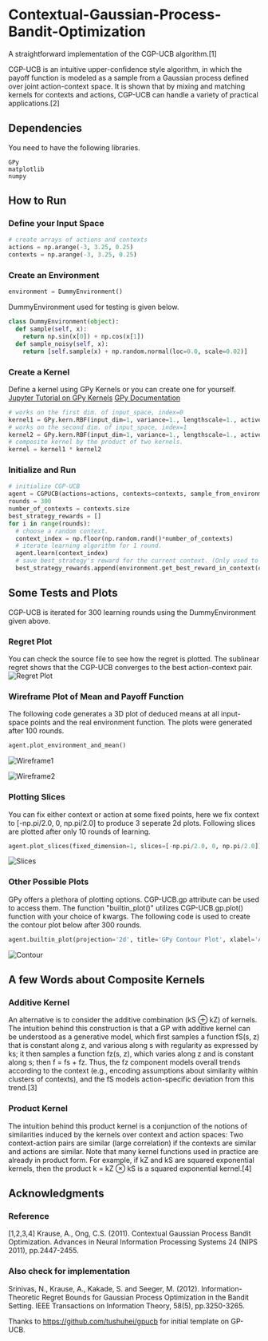 # Contextual-Gaussian-Process-Bandit-Optimization

A straightforward implementation of the CGP-UCB algorithm.[1] 

CGP-UCB is an intuitive upper-confidence style algorithm, in which the payoff function is modeled as a sample from a Gaussian process defined over joint action-context space. It is shown that by mixing and matching kernels for contexts and actions, CGP-UCB can handle a variety of practical applications.[2]

## Dependencies

You need to have the following libraries.
```
GPy
matplotlib
numpy
```
## How to Run

### Define your Input Space
```python
# create arrays of actions and contexts
actions = np.arange(-3, 3.25, 0.25)
contexts = np.arange(-3, 3.25, 0.25)
```

### Create an Environment
```python
environment = DummyEnvironment()
```
DummyEnvironment used for testing is given below.
```python
class DummyEnvironment(object):
  def sample(self, x):
    return np.sin(x[0]) + np.cos(x[1])
  def sample_noisy(self, x):
    return [self.sample(x) + np.random.normal(loc=0.0, scale=0.02)]
```

### Create a Kernel
Define a kernel using GPy Kernels or you can create one for yourself.
[Jupyter Tutorial on GPy Kernels](http://nbviewer.jupyter.org/github/SheffieldML/notebook/blob/master/GPy/basic_kernels.ipynb)
[GPy Documentation](https://gpy.readthedocs.io/en/deploy/index.html)
```python
# works on the first dim. of input_space, index=0
kernel1 = GPy.kern.RBF(input_dim=1, variance=1., lengthscale=1., active_dims=[0])
# works on the second dim. of input_space, index=1
kernel2 = GPy.kern.RBF(input_dim=1, variance=1., lengthscale=1., active_dims=[1])
# composite kernel by the product of two kernels.
kernel = kernel1 * kernel2
```

### Initialize and Run
```python
# initialize CGP-UCB
agent = CGPUCB(actions=actions, contexts=contexts, sample_from_environment=environment.sample_noisy, kernel=kernel)
rounds = 300
number_of_contexts = contexts.size
best_strategy_rewards = []
for i in range(rounds):
  # choose a random context.
  context_index = np.floor(np.random.rand()*number_of_contexts)
  # iterate learning algorithm for 1 round.
  agent.learn(context_index)
  # save best_strategy's reward for the current context. (Only used to plot regret.)
  best_strategy_rewards.append(environment.get_best_reward_in_context(context_index))
```

## Some Tests and Plots
CGP-UCB is iterated for 300 learning rounds using the DummyEnvironment given above.

### Regret Plot
You can check the source file to see how the regret is plotted. The sublinear regret shows that the CGP-UCB converges to the best action-context pair. 
![](https://github.com/ardaegeunlu/Contextual-Gaussian-Process-Bandit-Optimization/blob/master/plots/regret_300.png "Regret Plot")

### Wireframe Plot of Mean and Payoff Function
The following code generates a 3D plot of deduced means at all input-space points and the real environment function. The plots were generated after 100 rounds.
```python
agent.plot_environment_and_mean()
``` 
![](https://github.com/ardaegeunlu/Contextual-Gaussian-Process-Bandit-Optimization/blob/master/plots/wireframe_at_100_rounds.png "Wireframe1")

![](https://github.com/ardaegeunlu/Contextual-Gaussian-Process-Bandit-Optimization/blob/master/plots/wireframe_2.png "Wireframe2")

### Plotting Slices
You can fix either context or action at some fixed points, here we fix context to [-np.pi/2.0, 0, np.pi/2.0] to produce 3 seperate 2d plots. Following slices are plotted after only 10 rounds of learning.
```python
agent.plot_slices(fixed_dimension=1, slices=[-np.pi/2.0, 0, np.pi/2.0])
```
![](https://github.com/ardaegeunlu/Contextual-Gaussian-Process-Bandit-Optimization/blob/master/plots/slices_at_10_rounds.png "Slices")

### Other Possible Plots
GPy offers a plethora of plotting options. CGP-UCB.gp attribute can be used to access them. The function "builtin_plot()" utilizes CGP-UCB.gp.plot() function with your choice of kwargs. The following code is used to create the contour plot below after 300 rounds.
```python
agent.builtin_plot(projection='2d', title='GPy Contour Plot', xlabel='Actions', ylabel='Contexts')
```
![](https://github.com/ardaegeunlu/Contextual-Gaussian-Process-Bandit-Optimization/blob/master/plots/contour_300.png "Contour")

## A few Words about Composite Kernels
### Additive Kernel
An alternative is to consider the additive combination (kS ⊕ kZ) of kernels. The intuition behind this construction is that a GP with additive kernel can be understood as a generative model, which first samples a function fS(s, z) that is constant along z, and various along s with regularity as expressed by ks; it then samples a function fz(s, z), which varies along z and is constant along s; then f = fs + fz. Thus, the fz component models overall trends according to the context (e.g., encoding assumptions about similarity within clusters of contexts), and the fS models action-specific deviation from this trend.[3]
### Product Kernel
The intuition behind this product kernel is a conjunction of the notions of similarities induced by the kernels over context and action spaces: Two context-action pairs are similar (large correlation) if the contexts are similar and actions are similar. Note that many kernel functions used in practice are already in product form. For example, if kZ and kS are squared
exponential kernels, then the product k = kZ ⊗ kS is a squared exponential kernel.[4]


## Acknowledgments
### Reference
[1,2,3,4] Krause, A., Ong, C.S. (2011). Contextual Gaussian Process Bandit Optimization. Advances in Neural Information Processing Systems 24 (NIPS 2011), pp.2447-2455.
### Also check for implementation
Srinivas, N., Krause, A., Kakade, S. and Seeger, M. (2012). Information-Theoretic Regret Bounds for Gaussian Process Optimization in the Bandit Setting. IEEE Transactions on Information Theory, 58(5), pp.3250-3265.

Thanks to https://github.com/tushuhei/gpucb for initial template on GP-UCB.
